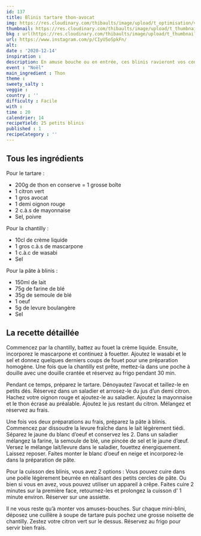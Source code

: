 ```yaml
---
id: 137
title: Blinis tartare thon-avocat
img: https://res.cloudinary.com/thibaults/image/upload/t_optimisation/v1607944867/Recipes/20201214_blinis_thon_avocat.jpg
thumbnail: https://res.cloudinary.com/thibaults/image/upload/t_thumbnail_josie/v1607944867/Recipes/20201214_blinis_thon_avocat.jpg
bkg : url(https://res.cloudinary.com/thibaults/image/upload/t_thumbnail_josie/v1607944867/Recipes/20201214_blinis_thon_avocat.jpg)
url: https://www.instagram.com/p/CIyUSoSpkFn/
alt: 
date : '2020-12-14'
inspiration : 
description: En amuse bouche ou en entrée, ces blinis ravieront vos convives !
event : "Noël"
main_ingredient : Thon
theme : 
sweety_salty : 
veggie : 
country : ''
difficulty : Facile
with : 
time : 20
calendrier: 14
recipeYield: 25 petits blinis
published : 1
recipeCategory : ''
---
```


## Tous les ingrédients
Pour le tartare : 
 - 200g de thon en conserve = 1 grosse boîte
 - 1 citron vert
 - 1 gros avocat
 - 1 demi oignon rouge
 - 2 c.à.s de mayonnaise
 - Sel, poivre

Pour la chantilly :
 - 10cl de crème liquide
 - 1 gros c.à.s de mascarpone
 - 1 c.à.c de wasabi
 - Sel

Pour la pâte à blinis :
 - 150ml de lait
 - 75g de farine de blé
 - 35g de semoule de blé
 - 1 oeuf
 - 5g de levure boulangère
 - Sel

## La recette détaillée
Commencez par la chantilly, battez au fouet la crème liquide. Ensuite, incorporez le mascarpone et continuez à fouetter. Ajoutez le wasabi et le sel et donnez quelques derniers coups de fouet pour une préparation homogène. Une fois que la chantilly est prête, mettez-la dans une poche à douille avec une douille crantée et réservez au frigo pendant 30 min.

Pendant ce temps, préparez le tartare. Dénoyautez l’avocat et taillez-le en petits dés. Réservez dans un saladier et arrosez-le du jus d’un demi citron. Hachez votre oignon rouge et ajoutez-le au saladier. Ajoutez la mayonnaise et le thon écrasé au préalable. Ajoutez le jus restant du citron. Mélangez et réservez au frais.

Une fois vos deux préparations au frais, préparez la pâte à blinis. Commencez par dissoudre la levure fraîche dans le lait légèrement tiédi. Séparez le jaune du blanc d’oeuf et conservez les 2. Dans un saladier mélangez la farine, la semoule de blé, une pincée de sel et le jaune d’œuf. Versez le mélange lait/levure dans le saladier, fouettez énergiquement. Laissez reposer. Faites monter le blanc d’oeuf en neige et incorporez-le dans la préparation de pâte.

Pour la cuisson des blinis, vous avez 2 options : Vous pouvez cuire dans une poêle légèrement beurrée en réalisant des petits cercles de pâte. Ou bien si vous en avez, vous pouvez utiliser un appareil à crêpe. Faites cuire 2 minutes sur la première face, retournez-les et prolongez la cuisson d' 1 minute environ. Réserver sur une assiette.

Il ne vous reste qu’à monter vos amuses-bouches. Sur chaque mini-blini, déposez une cuillère à soupe de tartare puis pochez une grosse noisette de chantilly. Zestez votre citron vert sur le dessus. Réservez au frigo pour servir bien frais.